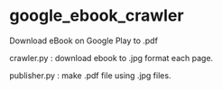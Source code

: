 # google_ebook_crawler
Download eBook on Google Play to .pdf

crawler.py
: download ebook to .jpg format each page.

publisher.py
: make .pdf file using .jpg files.
